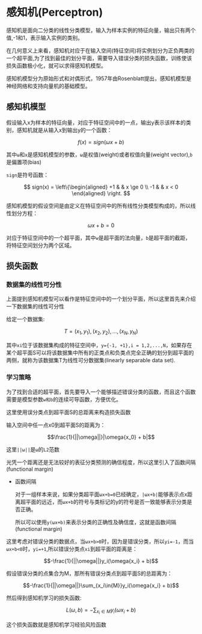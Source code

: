 # 感知机(Perceptron)     

感知机是面向二分类的线性分类模型，输入为样本实例的特征向量，输出只有两个值,-1和1，表示输入实例的类别。        

在几何意义上来看，感知机对应于在输入空间(特征空间)将实例划分为正负两类的一个超平面,为了找到最佳的划分平面，需要导入错误分类的损失函数，训练使该损失函数极小化，就可以求得感知机模型。    

感知机模型分为原始形式和对偶形式，1957年由Rosenblatt提出，感知机模型是神经网络和支持向量机的基础模型。     

## 感知机模型    

假设输入x为样本的特征向量，对应于特征空间中的一点，输出y表示该样本的类别，感知机就是从输入x到输出y的一个函数：   

$$f(x) = sign(\omega{x} + b)$$     

其中`ω`和`x`是感知机模型的参数，`ω`是权值(weight)或者权值向量(weight vector),`b`是偏置项(bias)     

`sign`是符号函数：   

$$
sign(x) = \left\{\begin{aligned}
+1 & & x \ge 0 \\  
-1 & & x < 0
\end{aligned}
\right. 
$$      

感知机模型的假设空间是由定义在特征空间中的所有线性分类模型构成的，所以线性划分方程：   

$$\omega{x} + b = 0$$     

对应于特征空间中的一个超平面，其中`w`是超平面的法向量，`b`是超平面的截距，将特征空间划分为两个区域。   

## 损失函数   

### 数据集的线性可分性    

上面提到感知机模型可以看作是特征空间中的一个划分平面，所以这里首先来介绍一下数据集的线性可分性     

给定一个数据集:   

$$T = {(x_1, y_1), (x_2, y_2),...,(x_N, y_N)}$$   

其中`xi`位于该数据集构成的特征空间中，`y={-1, +1},i = 1,2,...,N`，如果存在某个超平面S可以将该数据集中所有的正类点和负类点完全正确的划分到超平面的两侧，就称为该数据集T为线性可分数据集(linearly separable data set).   


### 学习策略   

为了找到合适的超平面，首先要导入一个能够描述错误分类的函数，而且这个函数需要是模型参数`w和b`的连续可导函数，方便优化。    

这里使用误分类点到超平面S的总距离来构造损失函数  

输入空间中任一点x0到超平面S的距离为：  

$$\frac{1}{||\omega||}|\omega{x_0} + b|$$   

这里`||ω||`是`ω`的`L2`范数       

光凭一个距离还是无法较好的表征分类预测的确信程度，所以这里引入了函数间隔(functional margin)  

* 函数间隔    

    对于一组样本来说，如果分类超平面`ωx+b=0`已经确定，`|ωx+b|`能够表示点x距离超平面的远近，而`ωx+b`的符号与类标记的y的符号是否一致能够表示分类是否正确。   

    所以可以使用`y(ωx+b)`来表示分类的正确性及确信度，这就是函数间隔(functional margin)  

这里考虑对错误分类的数据点，当`ωx+b>0`时，因为是错误分类，所以`yi=-1`，而当`ωx+b<0`时，`yi=+1`,所以错误分类点`xi`到超平面的距离是：  

$$-\frac{1}{||\omega||}y_i(\omega{x_i} + b)$$   

假设错误分类的点集合为M，那所有错误分类点到超平面S的总距离为：   

$$-\frac{1}{||\omega||}\sum_{x_i\in{M}}y_i(\omega{x_i} + b)$$    

然后得到感知机学习的损失函数:   

$$L(\omega,b) = -\sum_{x_i \in {M}}y_i(\omega{x_i} + b)$$   

这个损失函数就是感知机学习经验风险函数    


